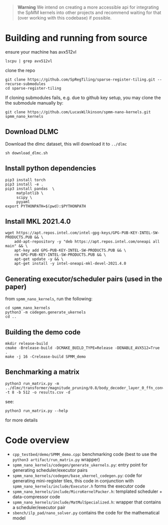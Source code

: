 > **Warning** We intend on creating a more accessible api for integrating the SpMM kernels into other projects and recommend waiting for that (over working with this codebase) if possible.

# Building and running from source

ensure your machine has avx512vl
```
lscpu | grep avx512vl
```

clone the repo
```
git clone https://github.com/SpRegTiling/sparse-register-tiling.git --recurse-submodules
cd sparse-register-tiling
```

If cloning submodules fails, e.g. due to github key setup, you may clone the the submodule manually by:
```
git clone https://github.com/LucasWilkinson/spmm-nano-kernels.git spmm_nano_kernels
```


## Download DLMC

Download the dlmc dataset, this will download it to `../dlmc`

```
sh download_dlmc.sh
```

## Install python dependencies

```
pip3 install torch
pip3 install -e .
pip3 install pandas  \
     matplotlib \
     scipy \
     pyyaml
export PYTHONPATH=$(pwd):$PYTHONPATH
```

## Install MKL 2021.4.0
```
wget https://apt.repos.intel.com/intel-gpg-keys/GPG-PUB-KEY-INTEL-SW-PRODUCTS.PUB && \
    add-apt-repository -y "deb https://apt.repos.intel.com/oneapi all main" && \
    apt-key add GPG-PUB-KEY-INTEL-SW-PRODUCTS.PUB && \
    rm GPG-PUB-KEY-INTEL-SW-PRODUCTS.PUB && \
    apt-get update -y && \
    apt-get install -y intel-oneapi-mkl-devel-2021.4.0
```

## Generating executor/scheduler pairs (used in the paper)
from `spmm_nano_kernels`, run the following:
```
cd spmm_nano_kernels
python3 -m codegen.generate_ukernels
cd ..
```


## Building the demo code
```
mkdir release-build
cmake -Brelease-build -DCMAKE_BUILD_TYPE=Release -DENABLE_AVX512=True .
make -j 16 -Crelease-build SPMM_demo
```

## Benchmarking a matrix

```
python3 run_matrix.py -m ../dlmc/transformer/magnitude_pruning/0.8/body_decoder_layer_0_ffn_conv1_fully_connected.smtx -t 8 -b 512 -o results.csv -d
```
see:
```
python3 run_matrix.py --help
```
for more details

# Code overview

- `cpp_testbed/demo/SPMM_demo.cpp`: benchmarking code (best to use the `python3 artifact/run_matrix.py` wrapper)
- `spmm_nano_kernels/codegen/generate_ukernels.py`: entry point for generating scheduler/executor pairs
- `spmm_nano_kernels/codegen/base_ukernel_codegen.py`: code for generating mini-register tiles, this code in conjunction with `spmm_nano_kernels/include/Executor.h` forms the executor code
- `spmm_nano_kernels/include/MicroKernelPacker.h`: templated scheduler + data-compressor code
- `spmm_nano_kernels/include/MatMulSpecialized.h`: wrapper that contains a scheduler/executor pair
- `sbench/ilp_pad/nano_solver.py` contains the code for the mathematical model
